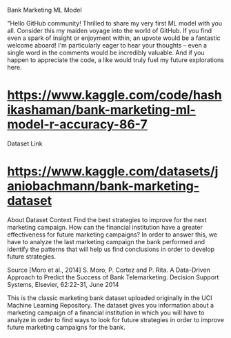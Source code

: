 Bank Marketing ML Model

"Hello GitHub community! Thrilled to share my very first ML model with you all. Consider this my maiden voyage into the world of GitHub. If you find even a spark of insight or enjoyment within, an upvote would be a fantastic welcome aboard! I'm particularly eager to hear your thoughts – even a single word in the comments would be incredibly valuable. And if you happen to appreciate the code, a like would truly fuel my future explorations here.

https://www.kaggle.com/code/hashikashaman/bank-marketing-ml-model-r-accuracy-86-7
=================================

Dataset Link

https://www.kaggle.com/datasets/janiobachmann/bank-marketing-dataset
===============================

About Dataset
Context
Find the best strategies to improve for the next marketing campaign. How can the financial institution have a greater effectiveness for future marketing campaigns? In order to answer this, we have to analyze the last marketing campaign the bank performed and identify the patterns that will help us find conclusions in order to develop future strategies.

Source
[Moro et al., 2014] S. Moro, P. Cortez and P. Rita. A Data-Driven Approach to Predict the Success of Bank Telemarketing. Decision Support Systems, Elsevier, 62:22-31, June 2014



This is the classic marketing bank dataset uploaded originally in the UCI Machine Learning Repository. The dataset gives you information about a marketing campaign of a financial institution in which you will have to analyze in order to find ways to look for future strategies in order to improve future marketing campaigns for the bank.


